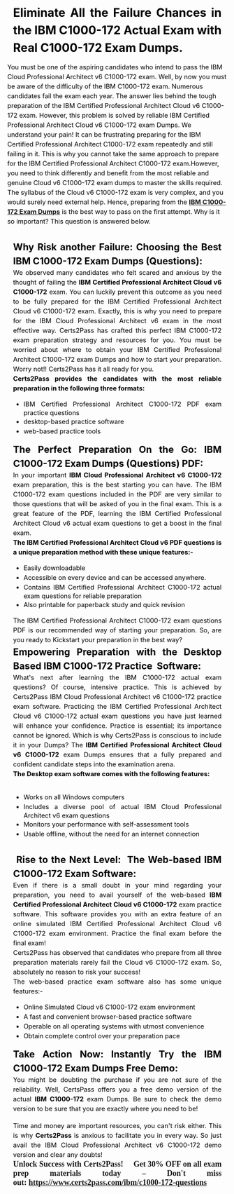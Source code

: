 <h2 style="text-align: justify; margin: 0in 10pt;"><strong><span style="font-size:11pt"><span style="line-height:150%"><span serif="" style="font-family:Cambria,"><span style="font-size:20.0pt"><span style="line-height:150%"><span arial="" style="font-family:"><span style="color:black">Eliminate All the Failure Chances in the IBM C1000-172 Actual Exam with Real C1000-172 Exam Dumps. </span></span></span></span></span></span></span></strong></h2>

<p><span style="font-size:11pt"><span style="line-height:150%"><span serif="" style="font-family:Cambria,"><span arial="" style="font-family:"><span style="color:black">You must be one of the aspiring candidates who intend to pass the IBM Cloud Professional Architect v6 C1000-172 exam. Well, by now you must be aware of the difficulty of the IBM C1000-172 exam. Numerous candidates fail the exam each year. The answer lies behind the tough preparation of the IBM Certified Professional Architect Cloud v6 C1000-172 exam. However, this problem is solved by reliable IBM Certified Professional Architect Cloud v6 C1000-172 exam Dumps. </span></span></span></span></span><span style="font-size:11pt"><span style="line-height:150%"><span serif="" style="font-family:Cambria,"><span arial="" style="font-family:"><span style="color:black">We understand your pain! It can be frustrating preparing for the IBM Certified Professional Architect C1000-172 exam repeatedly and still failing in it. This is why you cannot take the same approach to prepare for the IBM Certified Professional Architect C1000-172 exam.</span></span></span></span></span><span style="font-size:11pt"><span style="line-height:150%"><span serif="" style="font-family:Cambria,"><span arial="" style="font-family:"><span style="color:black">However, you need to think differently and benefit from the most reliable and genuine Cloud v6 C1000-172 exam dumps to master the skills required. The syllabus of the Cloud v6 C1000-172 exam is very complex, and you would surely need external help. Hence, preparing from the <a href="https://www.certs2pass.com/ibm/c1000-172-questions"><strong>IBM C1000-172 Exam Dumps</strong></a> is the best way to pass on the first attempt. Why is it so important? This question is answered below.</span></span></span></span></span></p>

<p style="text-align: justify; margin: 0in 10pt;"> </p>

<h3 style="text-align: justify; margin: 0in 10pt;"><strong><span style="font-size:11pt"><span style="line-height:150%"><span serif="" style="font-family:Cambria,"><span style="font-size:16.0pt"><span style="line-height:150%"><span arial="" style="font-family:"><span style="color:black">Why Risk another Failure: Choosing the Best IBM C1000-172 Exam Dumps (Questions):</span></span></span></span></span></span></span></strong></h3>

<p style="text-align: justify; margin: 0in 10pt;"><span style="font-size:11pt"><span style="line-height:150%"><span serif="" style="font-family:Cambria,"><span arial="" style="font-family:"><span style="color:black">We observed many candidates who felt scared and anxious by the thought of failing the <strong>IBM Certified Professional Architect Cloud v6 C1000-172</strong> exam. You can luckily prevent this outcome as you need to be fully prepared for the IBM Certified Professional Architect Cloud v6 C1000-172 exam. Exactly, this is why you need to prepare for the IBM Cloud Professional Architect v6 exam in the most effective way. </span></span></span></span></span><span style="font-size:11pt"><span style="line-height:150%"><span serif="" style="font-family:Cambria,"><span arial="" style="font-family:"><span style="color:black">Certs2Pass has crafted this perfect IBM C1000-172 exam preparation strategy and resources for you. You must be worried about where to obtain your IBM Certified Professional Architect C1000-172 exam Dumps and how to start your preparation. Worry not!! Certs2Pass has it all ready for you. </span></span></span></span></span></p>

<p style="text-align: justify; margin: 0in 10pt;"><strong><span style="font-size:11pt"><span style="line-height:150%"><span serif="" style="font-family:Cambria,"><span arial="" style="font-family:"><span style="color:black">Certs2Pass provides the candidates with the most reliable preparation in the following three formats:</span></span></span></span></span></strong></p>

<ul>
	<li style="margin-bottom:.0001pt; text-align:justify; margin:0in 10pt"><span style="font-size:11pt"><span style="color:black"><span style="line-height:150%"><span style="tab-stops:list .5in"><span style="vertical-align:baseline"><span serif="" style="font-family:Cambria,"><span arial="" style="font-family:">IBM Certified Professional Architect C1000-172 PDF exam practice questions </span></span></span></span></span></span></span></li>
	<li style="margin-bottom:.0001pt; text-align:justify; margin:0in 10pt"><span style="font-size:11pt"><span style="color:black"><span style="line-height:150%"><span style="tab-stops:list .5in"><span style="vertical-align:baseline"><span serif="" style="font-family:Cambria,"><span arial="" style="font-family:">desktop-based practice software</span></span></span></span></span></span></span></li>
	<li style="margin-bottom:12.0pt; text-align:justify; margin:0in 10pt"><span style="font-size:11pt"><span style="line-height:150%"><span style="tab-stops:list .5in"><span style="vertical-align:baseline"><span serif="" style="font-family:Cambria,"><span arial="" style="font-family:"><span style="color:black">web-based practice tools</span></span></span></span></span></span></span></li>
</ul>

<h3 style="text-align: justify; margin: 0in 10pt;"><span style="font-size:11pt"><span style="line-height:150%"><span serif="" style="font-family:Cambria,"><span style="font-size:16.0pt"><span style="line-height:150%"><span arial="" style="font-family:"><span style="color:black">The Perfect Preparation On the Go: IBM C1000-172 Exam Dumps (Questions) PDF:</span></span></span></span></span></span></span></h3>

<p style="text-align: justify; margin: 0in 10pt;"><span style="font-size:11pt"><span style="line-height:150%"><span serif="" style="font-family:Cambria,"><span arial="" style="font-family:"><span style="color:black">In your important <strong>IBM Cloud Professional Architect v6 C1000-172</strong> exam preparation, this is the best starting you can have. The IBM C1000-172 exam questions included in the PDF are very similar to those questions that will be asked of you in the final exam. This is a great feature of the PDF, learning the IBM Certified Professional Architect Cloud v6 actual exam questions to get a boost in the final exam.</span></span></span></span></span></p>

<p style="text-align: justify; margin: 0in 10pt;"><strong><span style="font-size:11pt"><span style="line-height:150%"><span serif="" style="font-family:Cambria,"><span arial="" style="font-family:"><span style="color:black">The IBM Certified Professional Architect Cloud v6 PDF questions is a unique preparation method with these unique features:-</span></span></span></span></span></strong></p>

<ul>
	<li style="margin-bottom:.0001pt; text-align:justify; margin:0in 10pt"><span style="font-size:11pt"><span style="color:black"><span style="line-height:150%"><span style="tab-stops:list .5in"><span style="vertical-align:baseline"><span serif="" style="font-family:Cambria,"><span arial="" style="font-family:">Easily downloadable</span></span></span></span></span></span></span></li>
	<li style="margin-bottom:.0001pt; text-align:justify; margin:0in 10pt"><span style="font-size:11pt"><span style="color:black"><span style="line-height:150%"><span style="tab-stops:list .5in"><span style="vertical-align:baseline"><span serif="" style="font-family:Cambria,"><span arial="" style="font-family:">Accessible on every device and can be accessed anywhere.</span></span></span></span></span></span></span></li>
	<li style="margin-bottom:.0001pt; text-align:justify; margin:0in 10pt"><span style="font-size:11pt"><span style="color:black"><span style="line-height:150%"><span style="tab-stops:list .5in"><span style="vertical-align:baseline"><span serif="" style="font-family:Cambria,"><span arial="" style="font-family:">Contains IBM Certified Professional Architect C1000-172 actual exam questions for reliable preparation </span></span></span></span></span></span></span></li>
	<li style="margin-bottom:.0001pt; text-align:justify; margin:0in 10pt"><span style="font-size:11pt"><span style="color:black"><span style="line-height:150%"><span style="tab-stops:list .5in"><span style="vertical-align:baseline"><span serif="" style="font-family:Cambria,"><span arial="" style="font-family:">Also printable for paperback study and quick revision</span></span></span></span></span></span></span></li>
</ul>

<p style="margin-bottom:.0001pt; text-align:justify; margin:0in 10pt"><span style="font-size:11pt"><span style="line-height:150%"><span serif="" style="font-family:Cambria,"><span arial="" style="font-family:"><span style="color:black">The IBM Certified Professional Architect C1000-172 exam questions PDF is our recommended way of starting your preparation. So, are you ready to Kickstart your preparation in the best way?</span></span></span></span></span></p>

<h3 style="text-align: justify; margin: 0in 10pt;"><strong><span style="font-size:11pt"><span style="line-height:150%"><span serif="" style="font-family:Cambria,"><span style="font-size:16.0pt"><span style="line-height:150%"><span arial="" style="font-family:"><span style="color:black">Empowering Preparation with the Desktop Based IBM C1000-172 Practice  Software:</span></span></span></span></span></span></span></strong></h3>

<p style="text-align: justify; margin: 0in 10pt;"><span style="font-size:11pt"><span style="line-height:150%"><span serif="" style="font-family:Cambria,"><span arial="" style="font-family:"><span style="color:black">What's next after learning the IBM C1000-172 actual exam questions? Of course, intensive practice. This is achieved by Certs2Pass IBM Cloud Professional Architect v6 C1000-172 practice exam software. Practicing the IBM Certified Professional Architect Cloud v6 C1000-172 actual exam questions you have just learned will enhance your confidence. </span></span></span></span></span><span style="font-size:11pt"><span style="line-height:150%"><span serif="" style="font-family:Cambria,"><span arial="" style="font-family:"><span style="color:black">Practice is essential; its importance cannot be ignored. Which is why Certs2Pass is conscious to include it in your Dumps? The <strong>IBM Certified Professional Architect Cloud v6 C1000-172</strong> exam Dumps ensures that a fully prepared and confident candidate steps into the examination arena. </span></span></span></span></span></p>

<p style="margin-bottom:.0001pt; text-align:justify; margin:0in 10pt"><strong><span style="font-size:11pt"><span style="line-height:150%"><span serif="" style="font-family:Cambria,"><span arial="" style="font-family:"><span style="color:black">The Desktop exam software comes with the following features:</span></span></span></span></span></strong><br />
 </p>

<ul>
	<li style="margin-bottom:.0001pt; text-align:justify; margin:0in 10pt"><span style="font-size:11pt"><span style="color:black"><span style="line-height:150%"><span style="tab-stops:list .5in"><span style="vertical-align:baseline"><span serif="" style="font-family:Cambria,"><span arial="" style="font-family:">Works on all Windows computers</span></span></span></span></span></span></span></li>
	<li style="margin-bottom:.0001pt; text-align:justify; margin:0in 10pt"><span style="font-size:11pt"><span style="color:black"><span style="line-height:150%"><span style="tab-stops:list .5in"><span style="vertical-align:baseline"><span serif="" style="font-family:Cambria,"><span arial="" style="font-family:">Includes a diverse pool of actual IBM Cloud Professional Architect v6 exam questions</span></span></span></span></span></span></span></li>
	<li style="margin-bottom:.0001pt; text-align:justify; margin:0in 10pt"><span style="font-size:11pt"><span style="color:black"><span style="line-height:150%"><span style="tab-stops:list .5in"><span style="vertical-align:baseline"><span serif="" style="font-family:Cambria,"><span arial="" style="font-family:">Monitors your performance with self-assessment tools</span></span></span></span></span></span></span></li>
	<li style="margin-bottom:.0001pt; text-align:justify; margin:0in 10pt"><span style="font-size:11pt"><span style="color:black"><span style="line-height:150%"><span style="tab-stops:list .5in"><span style="vertical-align:baseline"><span serif="" style="font-family:Cambria,"><span arial="" style="font-family:">Usable offline, without the need for an internet connection</span></span></span></span></span></span></span></li>
</ul>

<p style="margin-bottom:12.0pt; text-align:justify; margin:0in 10pt"> </p>

<h3 style="text-align: justify; margin: 0in 10pt;"><strong><span style="font-size:11pt"><span style="line-height:150%"><span serif="" style="font-family:Cambria,"><span style="font-size:16.0pt"><span style="line-height:150%"><span arial="" style="font-family:"><span style="color:black"> Rise to the Next Level:  The Web-based IBM C1000-172 Exam Software:</span></span></span></span></span></span></span></strong></h3>

<p style="margin-bottom:.0001pt; text-align:justify; margin:0in 10pt"><span style="font-size:11pt"><span style="line-height:150%"><span serif="" style="font-family:Cambria,"><span arial="" style="font-family:"><span style="color:black">Even if there is a small doubt in your mind regarding your preparation, you need to avail yourself of the web-based <strong>IBM Certified Professional Architect Cloud v6 C1000-172</strong> exam practice software. This software provides you with an extra feature of an online simulated IBM Certified Professional Architect Cloud v6 C1000-172 exam environment. Practice the final exam before the final exam!</span></span></span></span></span></p>

<p style="margin-bottom:.0001pt; text-align:justify; margin:0in 10pt"><span style="font-size:11pt"><span style="line-height:150%"><span serif="" style="font-family:Cambria,"><span arial="" style="font-family:"><span style="color:black">Certs2Pass has observed that candidates who prepare from all three preparation materials rarely fail the Cloud v6 C1000-172 exam. So, absolutely no reason to risk your success!</span></span></span></span></span></p>

<p style="margin-bottom:.0001pt; text-align:justify; margin:0in 10pt"><span style="font-size:11pt"><span style="line-height:150%"><span serif="" style="font-family:Cambria,"><span arial="" style="font-family:"><span style="color:black">The web-based practice exam software also has some unique features:-</span></span></span></span></span></p>

<ul>
	<li style="margin-bottom:.0001pt; text-align:justify; margin:0in 10pt"><span style="font-size:11pt"><span style="color:black"><span style="line-height:150%"><span style="tab-stops:list .5in"><span style="vertical-align:baseline"><span serif="" style="font-family:Cambria,"><span arial="" style="font-family:">Online Simulated Cloud v6 C1000-172 exam environment</span></span></span></span></span></span></span></li>
	<li style="margin-bottom:.0001pt; text-align:justify; margin:0in 10pt"><span style="font-size:11pt"><span style="color:black"><span style="line-height:150%"><span style="tab-stops:list .5in"><span style="vertical-align:baseline"><span serif="" style="font-family:Cambria,"><span arial="" style="font-family:">A fast and convenient browser-based practice software</span></span></span></span></span></span></span></li>
	<li style="margin-bottom:.0001pt; text-align:justify; margin:0in 10pt"><span style="font-size:11pt"><span style="color:black"><span style="line-height:150%"><span style="tab-stops:list .5in"><span style="vertical-align:baseline"><span serif="" style="font-family:Cambria,"><span arial="" style="font-family:">Operable on all operating systems with utmost convenience</span></span></span></span></span></span></span></li>
	<li style="margin-bottom:12.0pt; text-align:justify; margin:0in 10pt"><span style="font-size:11pt"><span style="color:black"><span style="line-height:150%"><span style="tab-stops:list .5in"><span style="vertical-align:baseline"><span serif="" style="font-family:Cambria,"><span arial="" style="font-family:">Obtain complete control over your preparation pace</span></span></span></span></span></span></span></li>
</ul>

<h3 style="text-align: justify; margin: 0in 10pt;"><strong><span style="font-size:11pt"><span style="line-height:150%"><span serif="" style="font-family:Cambria,"><span style="font-size:16.0pt"><span style="line-height:150%"><span arial="" style="font-family:"><span style="color:black">Take Action Now: Instantly Try the IBM C1000-172 Exam Dumps Free Demo:</span></span></span></span></span></span></span></strong></h3>

<p style="text-align: justify; margin: 0in 10pt;"><span style="font-size:11pt"><span style="line-height:150%"><span serif="" style="font-family:Cambria,"><span arial="" style="font-family:"><span style="color:black">You might be doubting the purchase if you are not sure of the reliability. Well, CertsPass offers you a free demo version of the actual <strong>IBM C1000-172</strong> exam Dumps. Be sure to check the demo version to be sure that you are exactly where you need to be!</span></span></span></span></span></p>

<p style="text-align: justify; margin: 0in 10pt;"> </p>

<p style="margin-bottom:.0001pt; text-align:justify; margin:0in 10pt"><span style="font-size:11pt"><span style="line-height:150%"><span serif="" style="font-family:Cambria,"><span arial="" style="font-family:"><span style="color:black">Time and money are important resources, you can't risk either. This is why <strong>Certs2Pass</strong> is anxious to facilitate you in every way. So just avail the IBM Cloud Professional Architect v6 C1000-172 demo version and clear any doubts!</span></span></span></span></span></p>

<p style="text-align:justify; margin:0in 10pt"><span style="font-family:Comic Sans MS,cursive;"><span style="font-size:18px;"><strong>Unlock Success with Certs2Pass! 🎉 Get 30% OFF on all exam prep materials today – Don't miss out: <a href="https://www.certs2pass.com/ibm/c1000-172-questions">https://www.certs2pass.com/ibm/c1000-172-questions</a></strong></span></span></p>

<p style="text-align:justify; margin:0in 10pt; margin-right:0in; margin-left:0in"> </p>
